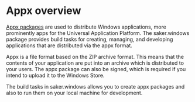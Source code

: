 # Appx overview

[Appx packages](https://docs.microsoft.com/en-us/windows/msix/package/packaging-uwp-apps#types-of-app-packages) are used to distribute Windows applications, more prominently apps for the Universal Application Platform. The saker.windows package provides build tasks for creating, managing, and developing applications that are distributed via the appx format.

Appx is a file format based on the ZIP archive format. This means that the contents of your application are put into an archive which is distributed to your users. The appx package can also be signed, which is required if you intend to upload it to the Windows Store.

The build tasks in saker.windows allows you to create appx packages and also to run them on your local machine for development. 
